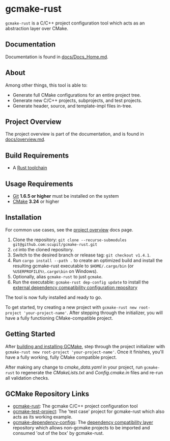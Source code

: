 # gcmake-rust

`gcmake-rust` is a C/C++ project configuration tool which acts as an abstraction layer over CMake.

## Documentation

Documentation is found in [docs/Docs_Home.md](docs/Docs_Home.md).

## About

Among other things, this tool is able to:

- Generate full CMake configurations for an entire project tree.
- Generate new C/C++ projects, subprojects, and test projects.
- Generate header, source, and template-impl files in-tree.

## Project Overview

The project overview is part of the documentation, and is found in [docs/overview.md](docs/overview.md).

## Build Requirements

- A [Rust toolchain](https://www.rust-lang.org/tools/install)

## Usage Requirements

- [Git](https://git-scm.com/) **1.6.5 or higher** must be installed on the system
- [CMake](https://cmake.org/download/) **3.24** or higher

## Installation

For common use cases, see the [project overview](docs/overview.md) docs page.

1. Clone the repository: `git clone --recurse-submodules git@github.com:scupit/gcmake-rust.git`
2. `cd` into the cloned repository.
3. Switch to the desired branch or release tag: `git checkout v1.4.1`.
4. Run `cargo install --path .` to create an optimized build and install the resulting gcmake-rust executable
  to `$HOME/.cargo/bin` (or `%USERPROFILE%\.cargo\bin` on Windows).
5. Optionally, alias `gcmake-rust` to just `gcmake`.
6. Run the executable: `gcmake-rust dep-config update` to install the
[external dependency compatibility configuration repository](docs/predefined_dependency_doc.md)

The tool is now fully installed and ready to go.

To get started, try creating a new project with `gcmake-rust new root-project 'your-project-name'`.
After stepping through the initializer, you will have a fully functioning CMake-compatible project.

## Getting Started

After [building and installing GCMake](#installation), step through the project initializer with
`gcmake-rust new root-project 'your-project-name'`.
Once it finishes, you'll have a fully working, fully CMake compatible project.

After making any change to *cmake_data.yaml* in your project, run `gcmake-rust` to regenerate
the *CMakeLists.txt* and *Config.cmake.in* files and re-run all validation checks.

## GCMake Repository Links

- [gcmake-rust](https://github.com/scupit/gcmake-rust): The gcmake C/C++ project configuration tool
- [gcmake-test-project](https://github.com/scupit/gcmake-test-project): The 'test case' project for
    gcmake-rust which also acts as its working example.
- [gcmake-dependency-configs](https://github.com/scupit/gcmake-dependency-configs): The
    [dependency compatibility layer](predefined_dependency_doc.md) repository which allows non-gcmake
    projects to be imported and consumed 'out of the box' by gcmake-rust.
